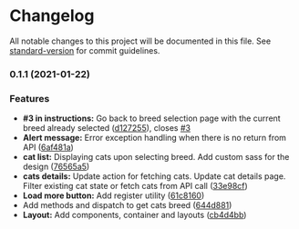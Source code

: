 # Changelog

All notable changes to this project will be documented in this file. See [standard-version](https://github.com/conventional-changelog/standard-version) for commit guidelines.

### 0.1.1 (2021-01-22)


### Features

* **#3 in instructions:** Go back to breed selection page with the current breed already selected ([d127255](https://github.com/ratribiana/iona-cats/commit/d1272557b8cc3ce335fa1582207ebb07bd476c0f)), closes [#3](https://github.com/ratribiana/iona-cats/issues/3)
* **Alert message:** Error exception handling when there is no return from API ([6af481a](https://github.com/ratribiana/iona-cats/commit/6af481a6a918c86e429f472f98cfbfa02a9cfa3e))
* **cat list:** Displaying cats upon selecting breed. Add custom sass for the design ([76565a5](https://github.com/ratribiana/iona-cats/commit/76565a5e28b664ff8d300868778f95f52222a1c3))
* **cats details:** Update action for fetching cats. Update cat details page. Filter existing cat state or fetch cats from API call ([33e98cf](https://github.com/ratribiana/iona-cats/commit/33e98cf2f2e7ca209f966002fb374e91aefd436b))
* **Load more button:** Add register utility ([61c8160](https://github.com/ratribiana/iona-cats/commit/61c8160a5334d7b721bd26cd0830800c9407fd8c))
* Add methods and dispatch to get cats breed ([644d881](https://github.com/ratribiana/iona-cats/commit/644d88189cc3528e6ac907fe3dd509c46de48ff7))
* **Layout:** Add components, container and layouts ([cb4d4bb](https://github.com/ratribiana/iona-cats/commit/cb4d4bb9bd23b963e7db5abb3b55e4ed56d4b91e))
